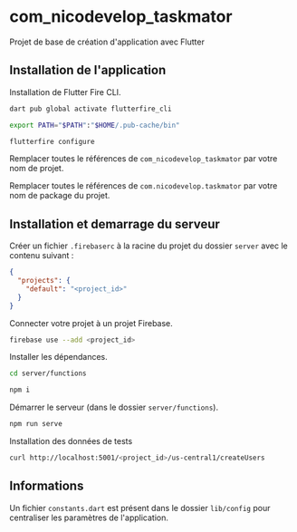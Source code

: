 # com_nicodevelop_taskmator

Projet de base de création d'application avec Flutter

## Installation de l'application

Installation de Flutter Fire CLI.

```bash
dart pub global activate flutterfire_cli

export PATH="$PATH":"$HOME/.pub-cache/bin"

flutterfire configure
```

Remplacer toutes le références de `com_nicodevelop_taskmator` par votre nom de projet.

Remplacer toutes le références de `com.nicodevelop.taskmator` par votre nom de package du projet.

## Installation et demarrage du serveur

Créer un fichier `.firebaserc` à la racine du projet du dossier `server` avec le contenu suivant :

```json
{
  "projects": {
    "default": "<project_id>"
  }
}
```

Connecter votre projet à un projet Firebase.

```bash
firebase use --add <project_id>
```

Installer les dépendances.

```bash
cd server/functions

npm i
```

Démarrer le serveur (dans le dossier `server/functions`).

```bash
npm run serve
```

Installation des données de tests

```bash
curl http://localhost:5001/<project_id>/us-central1/createUsers
```

## Informations

Un fichier `constants.dart` est présent dans le dossier `lib/config` pour centraliser les paramètres de l'application.